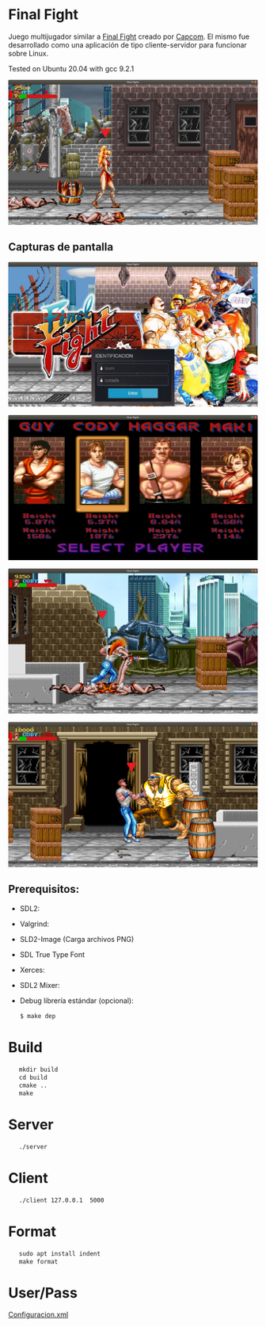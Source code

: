 # Final Fight

Juego multijugador similar a [Final Fight](https://es.wikipedia.org/wiki/Final_Fight) creado por [Capcom](http://www.capcom.com/). El mismo fue desarrollado como una aplicación de tipo cliente-servidor para funcionar sobre Linux.

Tested on Ubuntu 20.04 with gcc 9.2.1

<p align="center">
    <img alt="caminando" src="assets/screenshots/caminando.png"/>
</p>

## Capturas de pantalla

<p align="center">
    <img alt="usuario" src="assets/screenshots/usuario.png"/>
</p>

<p align="center">
    <img alt="personajes" src="assets/screenshots/personajes.png"/>
</p>

<p align="center">
    <img alt="efectua golpe poison" src="assets/screenshots/efectua golpe poison.png"/>
</p>

<p align="center">
    <img alt="recibe golpe boss" src="assets/screenshots/recibe golpe boss.png"/>
</p>

## Prerequisitos:

 - SDL2:
 - Valgrind:
 - SLD2-Image (Carga archivos PNG)
 - SDL True Type Font
 - Xerces:
 - SDL2 Mixer:
 - Debug librería estándar (opcional):

       $ make dep

# Build

       mkdir build
       cd build
       cmake ..
       make

# Server

       ./server

# Client

       ./client 127.0.0.1  5000

# Format

       sudo apt install indent
       make format

# User/Pass

[Configuracion.xml](Configuracion.xml)

